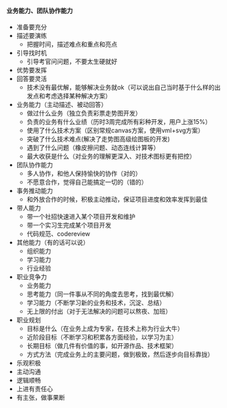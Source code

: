 #### 业务能力、团队协作能力
- 准备要充分
- 描述要演练
    + 把握时间，描述难点和重点和亮点
- 引导找时机
    + 引导考官问问题，不要太生硬就好
- 优势要发挥
- 回答要灵活
    + 技术没有最优解，能够解决业务就ok（可以说出自己当时基于什么样的出发点和考虑选择某种解决方案）
- 业务能力（主动描述、被动回答）
    + 做过什么业务（独立负责彩票走势图开发）
    + 负责的业务有什么业绩（历时3周完成所有彩种开发，用户上涨15%）
    + 使用了什么技术方案（区别常规canvas方案，使用vml+svg方案）
    + 突破了什么技术难点(解决了走势图高级绘图板的开发)
    + 遇到了什么问题（橡皮擦问题、动态连线计算等）
    + 最大收获是什么（对业务的理解更深入、对技术图标更有把控）
- 团队协作能力
    + 多人协作，和他人保持愉快的协作（对的）
    + 不愿意合作，觉得自己能搞定一切的（错的）
- 事务推动能力
    + 和外放合作的时候，积极主动推动，保证项目进度和效率发挥到最佳
- 带人能力
    + 带一个社招快速进入某个项目开发和维护
    + 带一个实习生完成某个项目开发
    + 代码规范、codereview
- 其他能力（有的话可以说）
    + 组织能力
    + 学习能力
    + 行业经验
- 职业竞争力
    + 业务能力
    + 思考能力（同一件事从不同的角度去思考，找到最优解）
    + 学习能力（不断学习新的业务和技术，沉淀、总结）
    + 无上限的付出（对于无法解决的问题可以熬夜、加班）
- 职业规划
    + 目标是什么（在业务上成为专家，在技术上称为行业大牛）
    + 近阶段目标（不断学习和积累各方面经验，以学习为主）
    + 长期目标（做几件有价值的事，如开源作品、技术框架）
    + 方式方法（完成业务上的主要问题，做到极致，然后逐步向目标靠拢）
- 乐观积极
- 主动沟通
- 逻辑顺畅
- 上进有责任心
- 有主张，做事果断